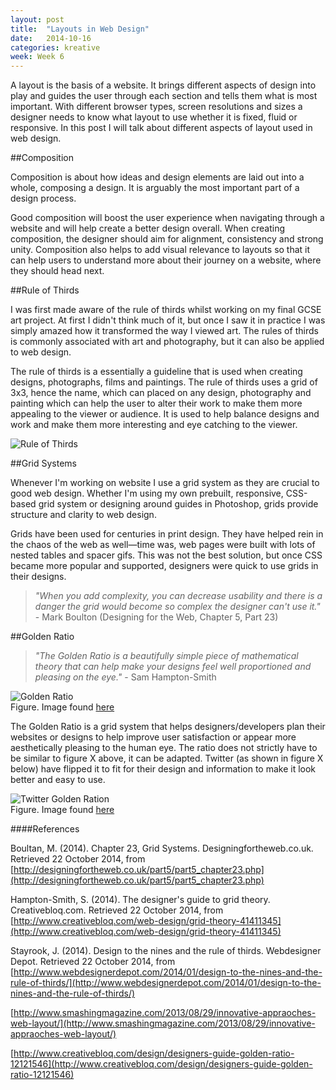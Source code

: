 ```yaml
---
layout: post
title:  "Layouts in Web Design"
date:   2014-10-16
categories: kreative
week: Week 6
---
```


A layout is the basis of a website. It brings different aspects of design into play and guides the user through each section and tells them what is most important. With different browser types, screen resolutions and sizes a designer needs to know what layout to use whether it is fixed, fluid or responsive. In this post I will talk about different aspects of layout used in web design.

##Composition

Composition is about how ideas and design elements are laid out into a whole, composing a design. It is arguably the most important part of a design process.

Good composition will boost the user experience when navigating through a website and will help create a better design overall. When creating composition, the designer should aim for alignment, consistency and strong unity. Composition also helps to add visual relevance to layouts so that it can help users to understand more about their journey on a website, where they should head next.


##Rule of Thirds

I was first made aware of the rule of thirds whilst working on my final GCSE art project. At first I didn't think much of it, but once I saw it in practice I was simply amazed how it transformed the way I viewed art. The rules of thirds is commonly associated with art and photography, but it can also be applied to web design.

The rule of thirds is a essentially a guideline that is used when creating designs, photographs, films and paintings. The rule of thirds uses a grid of 3x3, hence the name, which can placed on any design, photography and painting which can help the user to alter their work to make them more appealing to the viewer or audience. It is used to help balance designs and work and make them more interesting and eye catching to the viewer.

![Rule of Thirds](/projectblog/img/posts/ruleofthirds.jpg "Rule of Thirds") <br>

##Grid Systems

Whenever I'm working on website I use a grid system as they are crucial to good web design. Whether I'm using my own prebuilt, responsive, CSS-based grid system or designing around guides in Photoshop, grids provide structure and clarity to web design. 

Grids have been used for centuries in print design. They have helped rein in the chaos of the web as well—time was, web pages were built with lots of nested tables and spacer gifs. This was not the best solution, but once CSS became more popular and supported, designers were quick to use grids in their designs.

> _"When you add complexity, you can decrease usability and there is a danger the grid would become so complex the designer can't use it."_ - Mark Boulton (Designing for the Web, Chapter 5, Part 23)

##Golden Ratio
>_"The Golden Ratio is a beautifully simple piece of mathematical theory that can help make your designs feel well proportioned and pleasing on the eye."_ - Sam Hampton-Smith

![Golden Ratio](/projectblog/img/posts/g-ratio.png "Golden Ratio") <br>
Figure. Image found [here](http://www.creativebloq.com/design/designers-guide-golden-ratio-12121546)

The Golden Ratio is a grid system that helps designers/developers plan their websites or designs to help improve user satisfaction or appear more aesthetically pleasing to the human eye. The ratio does not strictly have to be similar to figure X above, it can be adapted. Twitter (as shown in figure X below) have flipped it to fit for their design and information to make it look better and easy to use.

![Twitter Golden Ration](/projectblog/img/posts/gr-twitter.png "Twitter Golden Ratio") <br>
Figure. Image found [here](http://www.creativebloq.com/design/designers-guide-golden-ratio-12121546)

####References

Boultan, M. (2014). Chapter 23, Grid Systems. Designingfortheweb.co.uk. Retrieved 22 October 2014, from [http://designingfortheweb.co.uk/part5/part5_chapter23.php](http://designingfortheweb.co.uk/part5/part5_chapter23.php)

Hampton-Smith, S. (2014). The designer's guide to grid theory. Creativebloq.com. Retrieved 22 October 2014, from [http://www.creativebloq.com/web-design/grid-theory-41411345](http://www.creativebloq.com/web-design/grid-theory-41411345)

Stayrook, J. (2014). Design to the nines and the rule of thirds. Webdesigner Depot. Retrieved 22 October 2014, from [http://www.webdesignerdepot.com/2014/01/design-to-the-nines-and-the-rule-of-thirds/](http://www.webdesignerdepot.com/2014/01/design-to-the-nines-and-the-rule-of-thirds/)

[http://www.smashingmagazine.com/2013/08/29/innovative-appraoches-web-layout/](http://www.smashingmagazine.com/2013/08/29/innovative-appraoches-web-layout/)

[http://www.creativebloq.com/design/designers-guide-golden-ratio-12121546](http://www.creativebloq.com/design/designers-guide-golden-ratio-12121546)